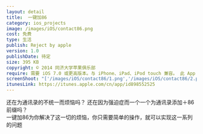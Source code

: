 ```yaml
---
layout: detail
title:  一键加86
category: ios_projects
image: /images/iOS/contact86.png 
cost: 免费
type: 生活
publish: Reject by apple
version: 1.0
publishDate: 待定
size: 395 KB
copyright: © 2014 同济大学苹果俱乐部
require: 需要 iOS 7.0 或更高版本。与 iPhone、iPad、iPod touch 兼容。 此 App 已针对 iPhone 5 进行优化。
screenShoot: "['/images/iOS/contact86/1.png','/images/iOS/contact86/2.png']"
itunesLink: https://itunes.apple.com/cn/app/id898552525 
---
```


<div>
	<p>
		还在为通讯录的不统一而烦恼吗？ 还在因为强迫症而一个一个为通讯录添加＋86前缀吗？<br> 
		一键加86为你解决了这一切的烦恼，你只需要简单的操作，就可以实现这一系列的问题
	</p>
</div>